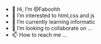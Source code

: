 - 👋 Hi, I’m @Faboohh
- 👀 I’m interested to html,css and js
- 🌱 I’m currently learning informatic
- 💞️ I’m looking to collaborate on ...
- 📫 How to reach me ...

<!---
Faboohh/Faboohh is a ✨ special ✨ repository because its `README.md` (this file) appears on your GitHub profile.
You can click the Preview link to take a look at your changes.
--->
